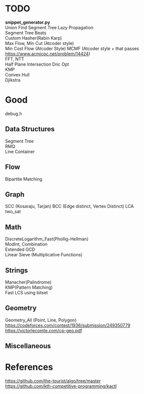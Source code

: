 # TODO
**snippet_generator.py**  
Union Find
Segment Tree Lazy Propagation  
Segment Tree Beats  
Custom Hasher(Rabin Karp)  
Max Flow, Min Cut (Atcoder style)  
Min Cost Flow (Atcoder Style)
MCMF (Atcoder style + that passes https://www.acmicpc.net/problem/14424)  
FFT, NTT  
Half Plane Intersection
Dnc Opt  
KMP  
Convex Hull  
Djikstra  
# Good
debug.h  
## Data Structures
Segment Tree  
RMQ  
Line Container  
## Flow
Bipartite Matching
## Graph
SCC (Kosaraju, Tarjan)
BCC  (Edge distinct, Vertex Distinct)
LCA  
two_sat  
## Math
DiscreteLogarithm_Fast(Phollig-Hellman)  
ModInt, Combination  
Extended GCD  
Linear Sieve (Multiplicative Functions)  
## Strings
Manacher(Palindrome)  
KMP(Pattern Matching)  
Fast LCS using bitset  
## Geometry
Geometry_All (Point, Line, Polygon)  
https://codeforces.com/contest/1936/submission/249350779
https://victorlecomte.com/cp-geo.pdf  
## Miscellaneous
# References
https://github.com/the-tourist/algo/tree/master  
https://github.com/kth-competitive-programming/kactl  
